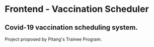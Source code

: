 # Frontend - Vaccination Scheduler
## Covid-19 vaccination scheduling system.
Project proposed by Pitang's Trainee Program.
